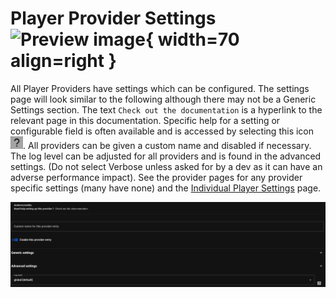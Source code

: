 # Player Provider Settings ![Preview image](../assets/icons/settings-providers-icon.png){ width=70 align=right }

All Player Providers have settings which can be configured. The settings page will look similar to the following although there may not be a Generic Settings section. The text `Check out the documentation` is a hyperlink to the relevant page in this documentation. Specific help for a setting or configurable field is often available and is accessed by selecting this icon ![image](../assets/icons/question-mark.png). All providers can be given a custom name and disabled if necessary. The log level can be adjusted for all providers and is found in the advanced settings. (Do not select Verbose unless asked for by a dev as it can have an adverse performance impact). See the provider pages for any provider specific settings (many have none) and the [Individual Player Settings](individual-player.md) page.

![image](../assets/screenshots/generic-settings.png)
